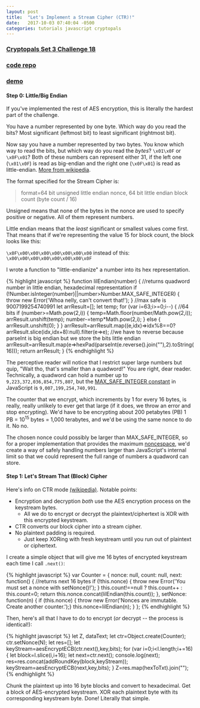 ```yaml
---
layout: post
title:  "Let's Implement a Stream Cipher (CTR)!"
date:   2017-10-03 07:40:04 -0500
categories: tutorials javascript cryptopals
---
```


### [Cryptopals Set 3 Challenge 18](https://cryptopals.com/sets/3/challenges/18)
### [code repo](https://github.com/thmsdnnr/cryptopals/tree/master/s3c18)
### [demo](https://thmsdnnr.github.io/cryptopals/s3c18/)

#### Step 0: Little/Big Endian

If you've implemented the rest of AES encryption, this is literally the hardest part of the challenge.

You have a number represented by one byte. Which way do you read the bits? Most significant (leftmost bit) to least significant (rightmost bit).

Now say you have a number represented by two bytes. You know which way to read the bits, but which way do you read the *bytes*? `\x01\x0F` or `\x0F\x01`? Both of these numbers can represent either 31, if the left one (`\x01\x0F`) is read as big-endian and the right one (`\x0F\x01`) is read as little-endian. [More from wikipedia](https://en.wikipedia.org/wiki/Endianness).

The format specified for the Stream Cipher is:

> format=64 bit unsigned little endian nonce, 64 bit little endian block count (byte count / 16)

Unsigned means that none of the bytes in the nonce are used to specify positive or negative. All of them represent numbers.

Little endian means that the *least* significant or smallest values come first. That means that if we're representing the value 15 for block count, the block looks like this:

`\x0F\x00\x00\x00\x00\x00\x00\x00` instead of this:
`\x00\x00\x00\x00\x00\x00\x00\x0F`

I wrote a function to "little-endianize" a number into its hex representation.

{% highlight javascript %}
function lilEndian(number) {
    //returns quadword number in little endian, hexadecimal representation
    if (!Number.isInteger(number)||number>Number.MAX_SAFE_INTEGER) { throw new Error('Whoa nelly, can\'t convert that!'); }
    //max safe is 9007199254740991
    let arrResult=[];
    let temp;
    for (var i=63;i>=0;i--) { //64 bits
      if (number>=Math.pow(2,i)) {
        temp=Math.floor(number/Math.pow(2,i));
        arrResult.unshift(temp);
        number-=temp*Math.pow(2,i);
      } else { arrResult.unshift(0); }
    }
    arrResult=arrResult.map((e,idx)=>idx%8==0?arrResult.slice(idx,idx+8):null).filter(e=>e);
    //we have to reverse because parseInt is big endian but we store the bits little endian
    arrResult=arrResult.map(e=>hexPad(parseInt(e.reverse().join(""),2).toString(16)));
    return arrResult;
  }
{% endhighlight %}

The perceptive reader will notice that I restrict super large numbers but quip, "Wait tho, that's smaller than a quadword!" You are right, dear reader. Technically, a quadword can hold a number up to `9,223,372,036,854,775,807`, but the [MAX_SAFE_INTEGER constant](https://developer.mozilla.org/en-US/docs/Web/JavaScript/Reference/Global_Objects/Number/MAX_SAFE_INTEGER) in JavaScript is `9,007,199,254,740,991`.

The counter that we encrypt, which increments by 1 for every 16 bytes, is really, really unlikely to ever get that large (if it does, we throw an error and stop encrypting). We'd have to be encrypting about 200 petabytes (PB) 1 PB = 10<sup>15</sup> bytes = 1,000 terabytes, and we'd be using the same nonce to do it. No no.

The chosen nonce could possibly be larger than MAX_SAFE_INTEGER, so for a proper implementation that provides the maximum [noncespace](https://en.wikipedia.org/wiki/Cryptographic_nonce), we'd create a way of safely handling numbers larger than JavaScript's internal limit so that we could represent the full range of numbers a quadword can store.

#### Step 1: Let's Stream That (Block) Cipher

Here's info on CTR mode [(wikipedia)](https://en.wikipedia.org/wiki/Block_cipher_mode_of_operation#Counter_.28CTR.29). Notable points:

* Encryption and decryption *both* use the AES encryption process on the keystream bytes.
  - All we do to encrypt or decrypt the plaintext/ciphertext is XOR with this encrypted keystream.
* CTR converts our block cipher into a stream cipher.
* No plaintext padding is required.
  - Just keep XORing with fresh keystream until you run out of plaintext or ciphertext.

I create a simple object that will give me 16 bytes of encrypted keystream each time I call `.next()`:

{% highlight javascript %}
var Counter = {
  nonce: null,
  count: null,
  next: function() { //returns next 16 bytes
    if (!this.nonce) { throw new Error('You must set a nonce with setNonce()!'); }
    this.count!==null ? this.count++ : this.count=0;
    return this.nonce.concat(lilEndian(this.count));
  },
  setNonce: function(n) {
    if (this.nonce) { throw new Error('Nonces are immutable. Create another counter.');}
    this.nonce=lilEndian(n);
  }
};
{% endhighlight %}

Then, here's all that I have to do to encrypt (*or* decrypt -- the process is identical!):

{% highlight javascript %}
let Z, dataText;
  let ctr=Object.create(Counter);
  ctr.setNonce(N);
  let res=[];
  let keyStream=aesEncryptECB(ctr.next(),key,bits);
  for (var i=0;i<I.length;i+=16) {
    let block=I.slice(i,i+16);
    let next=ctr.next();
    console.log(next);
    res=res.concat(addRoundKey(block,keyStream));
    keyStream=aesEncryptECB(next,key,bits);
  }
  Z=res.map(hexToTxt).join("");
{% endhighlight %}

Chunk the plaintext up into 16 byte blocks and convert to hexadecimal. Get a block of AES-encrypted keystream. XOR each plaintext byte with its corresponding keystream byte. Done! Literally that simple.

